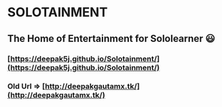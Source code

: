 # SOLOTAINMENT 
## The Home of Entertainment for Sololearner 😃​

### [https://deepak5j.github.io/Solotainment/](https://deepak5j.github.io/Solotainment/)

### Old Url => [http://deepakgautamx.tk/](http://deepakgautamx.tk/)
